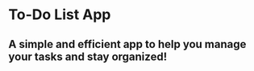 # To-Do List App

## A simple and efficient app to help you manage your tasks and stay organized!
 
